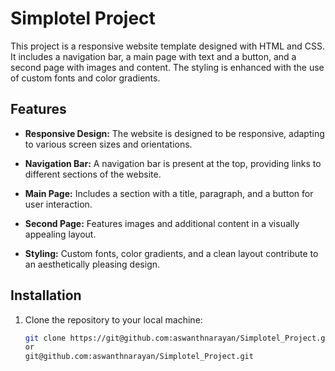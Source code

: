 # Simplotel Project

This project is a responsive website template designed with HTML and CSS. It includes a navigation bar, a main page with text and a button, and a second page with images and content. The styling is enhanced with the use of custom fonts and color gradients.

## Features

- **Responsive Design:** The website is designed to be responsive, adapting to various screen sizes and orientations.

- **Navigation Bar:** A navigation bar is present at the top, providing links to different sections of the website.

- **Main Page:** Includes a section with a title, paragraph, and a button for user interaction.

- **Second Page:** Features images and additional content in a visually appealing layout.

- **Styling:** Custom fonts, color gradients, and a clean layout contribute to an aesthetically pleasing design.

## Installation

1. Clone the repository to your local machine:

   ```bash
   git clone https://git@github.com:aswanthnarayan/Simplotel_Project.git
   or
   git@github.com:aswanthnarayan/Simplotel_Project.git
   
